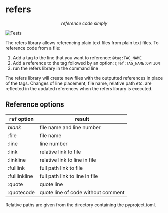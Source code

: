 # refers
*<p style="text-align: center;">reference code simply</p>*
![Tests](https://github.com/Stoops-ML/refers/actions/workflows/test.yml/badge.svg)

The refers library allows referencing plain text files from plain text files. To reference code from a file:
1. Add a tag to the line that you want to reference: `@tag:TAG_NAME`
2. Add a reference to the tag followed by an option: `@ref:TAG_NAME:OPTION`
3. run the refers library in the command line


The refers library will create new files with the outputted references in place of the tags. 
Changes of line placement, file name, relative path etc. are reflected in the updated references when the refers library is executed.

## Reference options

| `ref` option  | result                                            |
|---------------|---------------------------------------------------|
| *blank*       | file name and line number                         |
| :file         | file name                                         |
| :line         | line number                                       |
| :link         | relative link to file                             |
| :linkline     | relative link to line in file                     |
| :fulllink     | full path link to file                            |
| :fulllinkline | full path link to line in file                    |
| :quote        | quote line                                        |
| :quotecode    | quote line of code without comment                |

Relative paths are given from the directory containing the pyproject.toml.
